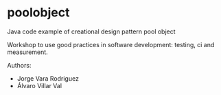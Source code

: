 poolobject
==========

Java code example of creational design pattern pool object

Workshop to use good practices in software development: testing, ci and measurement.

Authors:

- Jorge Vara Rodriguez
- Álvaro Villar Val
